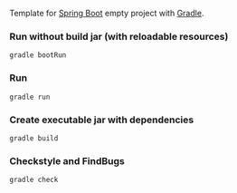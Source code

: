 Template for [Spring Boot](http://projects.spring.io/spring-boot/) empty project with [Gradle](http://gradle.org/).

### Run without build jar (with reloadable resources)
```
gradle bootRun
```

### Run
```
gradle run
```

### Create executable jar with dependencies
```
gradle build
```

### Checkstyle and FindBugs
```
gradle check
```

